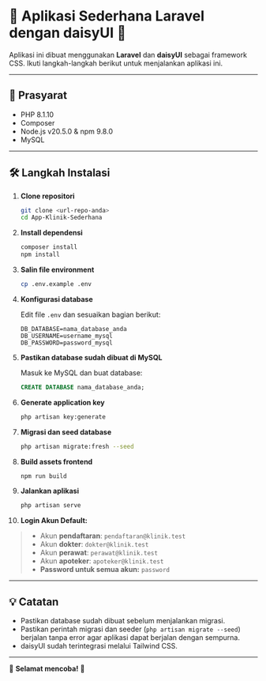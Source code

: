 # 🌸 Aplikasi Sederhana Laravel dengan daisyUI 🌸

Aplikasi ini dibuat menggunakan **Laravel** dan **daisyUI** sebagai framework CSS. Ikuti langkah-langkah berikut untuk menjalankan aplikasi ini.

---

## 🚀 Prasyarat

- PHP 8.1.10
- Composer
- Node.js v20.5.0 &amp; npm 9.8.0
- MySQL

---

## 🛠️ Langkah Instalasi

1. **Clone repositori**
    ```bash
    git clone <url-repo-anda>
    cd App-Klinik-Sederhana
    ```

2. **Install dependensi**
    ```bash
    composer install
    npm install
    ```

3. **Salin file environment**
    ```bash
    cp .env.example .env
    ```

4. **Konfigurasi database**

    Edit file `.env` dan sesuaikan bagian berikut:
    ```
    DB_DATABASE=nama_database_anda
    DB_USERNAME=username_mysql
    DB_PASSWORD=password_mysql
    ```

5. **Pastikan database sudah dibuat di MySQL**

    Masuk ke MySQL dan buat database:
    ```sql
    CREATE DATABASE nama_database_anda;
    ```

6. **Generate application key**
    ```bash
    php artisan key:generate
    ```

7. **Migrasi dan seed database**
    ```bash
    php artisan migrate:fresh --seed
    ```

8. **Build assets frontend**
    ```bash
    npm run build
    ```

9. **Jalankan aplikasi**
    ```bash
    php artisan serve
    ```

10.  **Login Akun Default:**  
> - Akun **pendaftaran**: `pendaftaran@klinik.test`  
> - Akun **dokter**: `dokter@klinik.test`  
> - Akun **perawat**: `perawat@klinik.test`  
> - Akun **apoteker**: `apoteker@klinik.test`  
> - **Password untuk semua akun:** `password`

---

## 💡 Catatan

- Pastikan database sudah dibuat sebelum menjalankan migrasi.
- Pastikan perintah migrasi dan seeder (`php artisan migrate --seed`) berjalan tanpa error agar aplikasi dapat berjalan dengan sempurna.
- daisyUI sudah terintegrasi melalui Tailwind CSS.

---

🎉 **Selamat mencoba!** 🎉